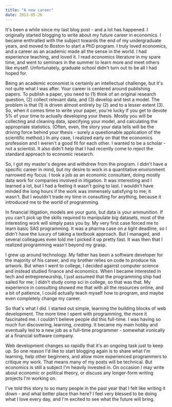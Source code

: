 ```yaml
---
title: "A new career"
date: 2013-05-26
---
```


It's been a while since my last blog post - and a lot has happened. I originally started blogging to write about my future career in economics. I became enthralled with the subject towards the end of my undergraduate years, and moved to Boston to start a PhD program. I truly loved economics, and a career as an academic made all the sense in the world. I had experience teaching, and loved it. I read economics literature in my spare time, and went to seminars in the summer to learn more and meet others like myself. Unfortunately, graduate school didn't turn out to be all I had hoped for.

<!-- more -->

Being an academic economist is certainly an intellectual challenge, but it's not quite what I was after. Your career is centered around publishing papers. To publish a paper, you need to (1) think of an original research question, (2) collect relevant data, and (3) develop and test a model. The problem is that (1) is driven almost entirely by (2) and to a lesser extent (3). So, when it comes time to write your paper, you're lucky if you get to devote 5% of your time to actually developing your thesis. Mostly you will be collecting and cleaning data, specifying your model, and calculating the appropriate statistics. (Often, even, the story your data tells will be the driving force behind your thesis - surely a questionable application of the scientific method.) In any case, I realized early on that the economics profession and I weren't a good fit for each other. I wanted to be a scholar - not a scientist. It also didn't help that I had recently come to reject the standard approach to economic research.

So, I got my master's degree and withdrew from the program. I didn't have a specific career in mind, but my desire to work in a quantitative environment narrowed my focus. I took a job as an economic consultant, doing mostly data work for companies involved in litigation. It was interesting and I learned a lot, but I had a feeling it wasn't going to last. I wouldn't have minded the long hours if the work was immensely satisfying to me; it wasn't. But I wouldn't trade my time in consulting for anything, because it introduced me to the world of programming.

In financial litigation, models are your guns, but data is your ammunition. If you can't pick up the skills required to manipulate big datasets, most of the interesting work will simply pass you by. My very first case forced me to learn basic SAS programming. It was a pharma case on a tight deadline, so I didn't have the luxury of taking a textbook approach. But I managed, and several colleagues even told me I picked it up pretty fast. It was then that I realized programming wasn't beyond my grasp.

I grew up around technology. My father has been a software developer for the majority of his career, and my brother relies on code to produce his artwork. But when I went to college, I decided against computer science and instead studied finance and economics. When I became interested in tech and entrepreneurship, I just assumed that the programming ship had sailed for me; I didn't study comp sci in college, so that was that. My experience in consulting showed me that with all the resources online, and a bit of patience, I could actually teach myself how to program, and maybe even completely change my career.

So that's what I did. I started out simple, learning the building blocks of web development. The more time I spent with programming, the more it fascinated me. I couldn't believe people did this full-time. I was having so much fun discovering, learning, _creating_. It became my main hobby and eventually led to a new job as a full-time programmer - somewhat ironically at a financial software company.

Web development changes so rapidly that it's an ongoing task just to keep up. So one reason I'd like to start blogging again is to share what I'm learning, help other beginners, and allow more experienced programmers to critique my work. That means many of my posts will be technical. But economics is still a subject I'm heavily invested in. On occasion I may write about economic or political theory, or discuss any longer-form writing projects I'm working on.

I've told this story to so many people in the past year that I felt like writing it down - and what better place than here? I feel very blessed to be doing what I love every day, and I'm excited to see what the future will bring.
